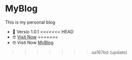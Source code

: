 # MyBlog
This is my personal blog

- 🤔 Versio 1.0.1
<<<<<<< HEAD
- 🤓 [Visit Now](https://aarontian2001.github.io/MyBlog/)
=======
- 🤓 Visit Now  [MyBlog](https://github.com/AaronTian2001/MyBlog)
>>>>>>> aa167bd (update)
